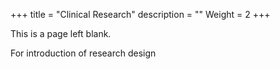 +++
title = "Clinical Research"
description = ""
Weight = 2
+++

This is a page left blank.

For introduction of research design